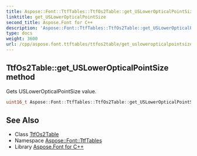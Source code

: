 ```yaml
---
title: Aspose::Font::TtfTables::TtfOs2Table::get_USLowerOpticalPointSize method
linktitle: get_USLowerOpticalPointSize
second_title: Aspose.Font for C++
description: 'Aspose::Font::TtfTables::TtfOs2Table::get_USLowerOpticalPointSize method. Gets USLowerOpticalPointSize value in C++.'
type: docs
weight: 3600
url: /cpp/aspose.font.ttftables/ttfos2table/get_usloweropticalpointsize/
---
```

## TtfOs2Table::get_USLowerOpticalPointSize method


Gets USLowerOpticalPointSize value.

```cpp
uint16_t Aspose::Font::TtfTables::TtfOs2Table::get_USLowerOpticalPointSize() const
```

## See Also

* Class [TtfOs2Table](../)
* Namespace [Aspose::Font::TtfTables](../../)
* Library [Aspose.Font for C++](../../../)
